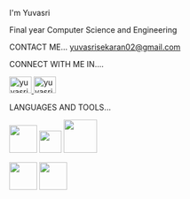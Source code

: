 
I'm Yuvasri

Final year Computer Science and Engineering

CONTACT ME...
yuvasrisekaran02@gmail.com

CONNECT WITH ME IN....

<a href="https://www.linkedin.com/in/yuvi27"> <img align="centre" src="https://github.com/user-attachments/assets/a766f3da-748d-4229-b679-85bfcdaf049d" alt="yuvasri_s" height="30" width="40"/> </a>  <a href="https://www.hackerrank.com/profile/yuvasrisekaran02" target="blank"> <img align="centre" src="https://github.com/user-attachments/assets/d9f8f2f5-e5b6-4149-93d0-5ce75cf5f991" alt="yuvasri_s" height="30" width="40"/> </a> 

LANGUAGES AND TOOLS...

<img src="https://github.com/user-attachments/assets/9eb793a9-a984-4a6e-b2af-a79302923f8b" height="50" width="50">  <img src="https://github.com/user-attachments/assets/a6d87b2a-d78b-4c35-98af-84a0fee9b883" height="40" width="40">  <img src="https://github.com/user-attachments/assets/0222a548-4674-4db2-89a3-30350cae4ecc" height="60" width="60">

<img src="https://github.com/user-attachments/assets/f8d65b51-4f01-458c-99bd-df2e078b746a" height="50" width="50">  <img src="https://github.com/user-attachments/assets/bd6fc39c-0b01-4cda-937e-d42500c816cf" heigh="50" width="50">











